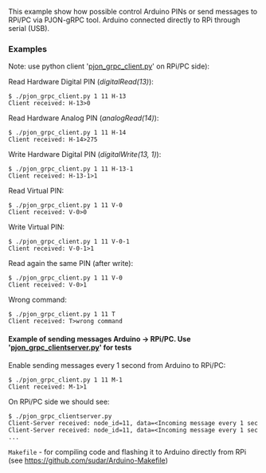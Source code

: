 This example show how possible control Arduino PINs or send messages to RPi/PC via PJON-gRPC tool. Arduino connected directly to RPi through serial (USB).

### Examples
Note: use python client '[pjon_grpc_client.py](examples/clients/python/pjon_grpc_client.py)' on RPi/PC side):

Read Hardware Digital PIN (_digitalRead(13)_):
```
$ ./pjon_grpc_client.py 1 11 H-13
Client received: H-13>0
```
Read Hardware Analog PIN (_analogRead(14)_):
```
$ ./pjon_grpc_client.py 1 11 H-14
Client received: H-14>275
```
Write Hardware Digital PIN (_digitalWrite(13, 1)_):
```
$ ./pjon_grpc_client.py 1 11 H-13-1
Client received: H-13-1>1
```
Read Virtual PIN:
```
$ ./pjon_grpc_client.py 1 11 V-0
Client received: V-0>0
```
Write Virtual PIN:
```
$ ./pjon_grpc_client.py 1 11 V-0-1
Client received: V-0-1>1
```
Read again the same PIN (after write):
```
$ ./pjon_grpc_client.py 1 11 V-0
Client received: V-0>1
```
Wrong command:
```
$ ./pjon_grpc_client.py 1 11 T
Client received: T>wrong command
```

#### Example of sending messages Arduino -> RPi/PC. Use '[pjon_grpc_clientserver.py](examples/clients/python/pjon_grpc_clientserver.py)' for tests
Enable sending messages every 1 second from Arduino to RPi/PC:
```
$ ./pjon_grpc_client.py 1 11 M-1
Client received: M-1>1
```
On RPi/PC side we should see:
```
$ ./pjon_grpc_clientserver.py
Client-Server received: node_id=11, data=<Incoming message every 1 sec
Client-Server received: node_id=11, data=<Incoming message every 1 sec
...
```

`Makefile` - for compiling code and flashing it to Arduino directly from RPi (see https://github.com/sudar/Arduino-Makefile)
